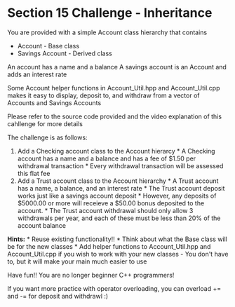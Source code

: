 # Section 15 Challenge - Inheritance

You are provided with a simple Account class hierarchy that contains
* Account - Base class
* Savings Account - Derived class

An account has a name and a balance
A savings account is an Account and adds an interest rate

Some Account helper functions in Account_Util.hpp and Account_Util.cpp makes it
easy to display, deposit to, and withdraw from a vector of Accounts and Savings
Accounts

Please refer to the source code provided and the video explanation of this
cahllenge for more details

The challenge is as follows:

1. Add a Checking account class to the Account hierarcy
        * A Checking account has a name and a balance and has a fee of $1.50
          per withdrawal transaction
        * Every withdrawal transaction will be assessed this flat fee
2. Add a Trust account class to the Account hierarchy
        * A Trust account has a name, a balance, and an interest rate
        * The Trust account deposit works just like a savings account deposit
        * However, any deposits of $5000.00 or more will receieve a $50.00
          bonus deposited to the account.
        * The Trust account withdrawal should only allow 3 withdrawals per
          year, and each of these must be less than 20% of the account balance

**Hints:**
        * Reuse existing functionality!!
        * Think about what the Base class will be for the new classes
        * Add helper functions to Account_Util.hpp and Account_Util.cpp if you
          wish to work with your new classes
                - You don't have to, but it will make your main much easier to
                  use

Have fun!! You are no longer beginner C++ programmers!

If you want more practice with operator overloading, you can overload += and -=
for deposit and withdrawl :)
